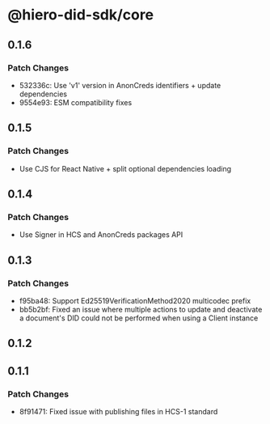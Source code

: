 # @hiero-did-sdk/core

## 0.1.6

### Patch Changes

- 532336c: Use 'v1' version in AnonCreds identifiers + update dependencies
- 9554e93: ESM compatibility fixes

## 0.1.5

### Patch Changes

- Use CJS for React Native + split optional dependencies loading

## 0.1.4

### Patch Changes

- Use Signer in HCS and AnonCreds packages API

## 0.1.3

### Patch Changes

- f95ba48: Support Ed25519VerificationMethod2020 multicodec prefix
- bb5b2bf: Fixed an issue where multiple actions to update and deactivate a document's DID could not be performed when using a Client instance

## 0.1.2

## 0.1.1

### Patch Changes

- 8f91471: Fixed issue with publishing files in HCS-1 standard
